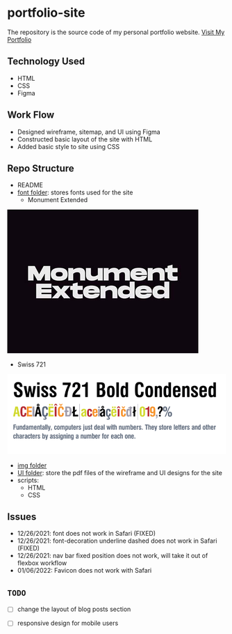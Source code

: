 # portfolio-site

The repository is the source code of my personal portfolio website. [Visit My Portfolio](https://flaviaouyang.github.io/portfolio-site/)

## Technology Used

- HTML
- CSS
- Figma

## Work Flow

- Designed wireframe, sitemap, and UI using Figma
- Constructed basic layout of the site with HTML
- Added basic style to site using CSS

## Repo Structure

- README
- [font folder](/font): stores fonts used for the site
  - Monument Extended

![monument extended font](img/Monument-Extended.jpg)

  - Swiss 721

![swiss 721](img/swiss.png.webp)

- [img folder](/img)
- [UI folder](/ui): store the pdf files of the wireframe and UI designs for the site
- scripts:
  - HTML
  - CSS

## Issues

- 12/26/2021: font does not work in Safari (FIXED)
- 12/26/2021: font-decoration underline dashed does not work in Safari (FIXED)
- 12/26/2021: nav bar fixed position does not work, will take it out of flexbox workflow
- 01/06/2022: Favicon does not work with Safari

## `TODO`

- [ ] change the layout of blog posts section
- [ ] responsive design for mobile users





